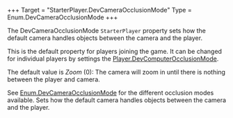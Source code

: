 +++
Target = "StarterPlayer.DevCameraOcclusionMode"
Type = Enum.DevCameraOcclusionMode
+++

The DevCameraOcclusionMode `StarterPlayer` property sets how the default camera handles objects between the camera and the player.This is the default property for players joining the game. It can be changed for individual players by settings the [Player.DevComputerOcclusionMode](https://developer.roblox.com/search#stq=DevComputerOcclusionMode).The default value is *Zoom* (0): The camera will zoom in until there is nothing between the player and camera.See [Enum.DevCameraOcclusionMode](https://developer.roblox.com/search#stq=DevCameraOcclusionMode) for the different occlusion modes available. Sets how the default camera handles objects between the camera and the player.